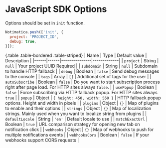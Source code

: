# JavaScript SDK Options

Options should be set in `init` function.

```javascript
Notimatica.push(['init', {
  project: 'PROJECT_ID',
  debug: true,
}]);
```

{.table .table-bordered .table-striped}
| Name | Type | Default value | Description |
|------|------|---------------|-------------|
| `project` | String | `null` | Your project UUID <span class="label label-danger">Required</span> |
| `subdomain` | String | `null` | Subdomain to handle HTTP fallback |
| `debug` | Boolean | `false` | Send debug messages to the console |
| `tags` | Array | `[]` | Additional set of tags for the user |
| `autoSubscribe` | Boolean | `false` | Do you want to start subscription process right after page load. For HTTP sites always `false`. |
| `usePopup` | Boolean | `false` | Force subscribing via HTTP fallback popup. For HTTP sites always `true` |
| `popup` | Object | `{ height: 450, width: 550 }` | HTTP fallback popup options. Height and width in pixels |
| `plugins` | Object | `{}` | Map of plugins to enable and their options |
| `strings` | Object | `{}` | Map of localization strings. Mainly used when you want to localize string from plugins |
| `defaultLocale` | String | `'en'` | Default locale to use |
| `matchExactUrl` | Boolean | `true` | URL comparison strategy for opening new tab on notification click |
| `webhooks` | Object | `{}` | Map of webhooks to push for multiple notifications events |
| `webhooksCors` | Boolean | `false` | If your webhooks support CORS requests |

